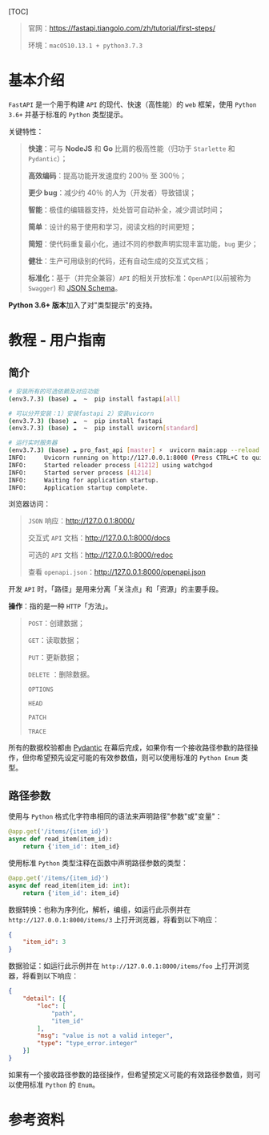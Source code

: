 [TOC]

> 官网：https://fastapi.tiangolo.com/zh/tutorial/first-steps/
>
> 环境：`macOS10.13.1 + python3.7.3`

# 基本介绍

`FastAPI` 是一个用于构建 `API` 的现代、快速（高性能）的 `web` 框架，使用 `Python 3.6+` 并基于标准的 `Python` 类型提示。

关键特性：

> **快速**：可与 **NodeJS** 和 **Go** 比肩的极高性能（归功于 `Starlette` 和 `Pydantic`）；
>
> **高效编码**：提高功能开发速度约 200％ 至 300％；
>
> **更少 bug**：减少约 40％ 的人为（开发者）导致错误；
>
> **智能**：极佳的编辑器支持，处处皆可自动补全，减少调试时间；
>
> **简单**：设计的易于使用和学习，阅读文档的时间更短；
>
> **简短**：使代码重复最小化，通过不同的参数声明实现丰富功能，`bug` 更少；
>
> **健壮**：生产可用级别的代码，还有自动生成的交互式文档；
>
> **标准化**：基于（并完全兼容）`API` 的相关开放标准：`OpenAPI`(以前被称为 `Swagger`) 和 [JSON Schema](https://json-schema.org/)。

**Python 3.6+ 版本**加入了对"类型提示"的支持。

# 教程 - 用户指南

## 简介

```bash
# 安装所有的可选依赖及对应功能
(env3.7.3) (base) ☁  ~  pip install fastapi[all]

# 可以分开安装：1）安装fastapi 2）安装uvicorn
(env3.7.3) (base) ☁  ~  pip install fastapi
(env3.7.3) (base) ☁  ~  pip install uvicorn[standard]

# 运行实时服务器
(env3.7.3) (base) ☁ pro_fast_api [master] ⚡  uvicorn main:app --reload
INFO:     Uvicorn running on http://127.0.0.1:8000 (Press CTRL+C to quit)
INFO:     Started reloader process [41212] using watchgod
INFO:     Started server process [41214]
INFO:     Waiting for application startup.
INFO:     Application startup complete.
```

浏览器访问：

> `JSON` 响应：http://127.0.0.1:8000/
>
> 交互式 `API` 文档：http://127.0.0.1:8000/docs
>
> 可选的 `API` 文档：http://127.0.0.1:8000/redoc
>
> 查看 `openapi.json`：http://127.0.0.1:8000/openapi.json

开发 `API` 时，「路径」是用来分离「关注点」和「资源」的主要手段。

**操作**：指的是一种 `HTTP`「方法」。

> `POST`：创建数据；
>
> `GET`：读取数据；
>
> `PUT`：更新数据；
>
> `DELETE` ：删除数据。
>
> `OPTIONS`
>
> `HEAD`
>
> `PATCH`
>
> `TRACE`

所有的数据校验都由 [Pydantic](https://pydantic-docs.helpmanual.io/) 在幕后完成，如果你有一个接收路径参数的路径操作，但你希望预先设定可能的有效参数值，则可以使用标准的 `Python Enum` 类型。

## 路径参数

使用与 `Python` 格式化字符串相同的语法来声明路径"参数"或"变量"：

```python
@app.get('/items/{item_id}')
async def read_item(item_id):
    return {'item_id': item_id}
```

使用标准 `Python` 类型注释在函数中声明路径参数的类型：

```python
@app.get('/items/{item_id}')
async def read_item(item_id: int):
    return {'item_id': item_id}
```

数据转换：也称为序列化，解析，编组，如运行此示例并在 `http://127.0.0.1:8000/items/3` 上打开浏览器，将看到以下响应：

```json
{
	"item_id": 3
}
```

数据验证：如运行此示例并在 `http://127.0.0.1:8000/items/foo` 上打开浏览器，将看到以下响应：

```json
{
	"detail": [{
		"loc": [
			"path",
			"item_id"
		],
		"msg": "value is not a valid integer",
		"type": "type_error.integer"
	}]
}
```

如果有一个接收路径参数的路径操作，但希望预定义可能的有效路径参数值，则可以使用标准 `Python` 的 `Enum`。


# 参考资料
